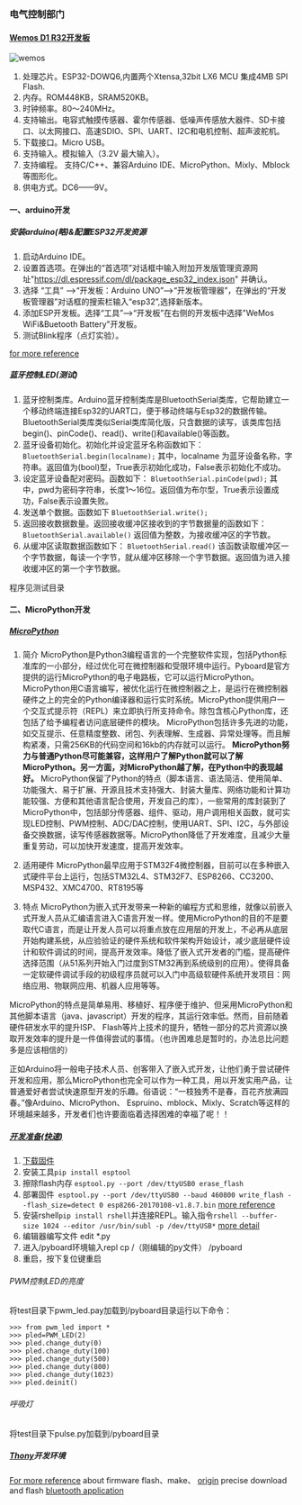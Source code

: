 ### 电气控制部门
#### [Wemos D1 R32开发板](https://docs.platformio.org/en/latest/boards/espressif32/wemos_d1_uno32.html)
![wemos](https://nshopvn.com/wp-content/uploads/2019/03/so-do-chan-arduino-wifi-wemos-d1-r32-esp32-ble-9pcv-1.jpg)

1. 处理芯片。ESP32-DOWQ6,内置两个Xtensa,32bit LX6 MCU 集成4MB SPI Flash.
2. 内存。ROM448KB，SRAM520KB。
3. 时钟频率。80～240MHz。
4. 支持输出。电容式触摸传感器、霍尔传感器、低噪声传感放大器件、SD卡接口、以太网接口、高速SDIO、SPI、UART、I2C和电机控制、超声波舵机。
5. 下载接口。Micro USB。
6. 支持输入。模拟输入（3.2V 最大输入）。
7. 支持编程。 支持C/C++、兼容Arduino IDE、MicroPython、Mixly、Mblock等图形化。
8. 供电方式。DC6——9V。

#### 一、arduino开发
##### 安装arduino(略)&配置ESP32开发资源
1. 启动Arduino IDE。
2. 设置首选项。在弹出的“首选项”对话框中输入附加开发版管理资源网址"https://dl.espressif.com/dl/package_esp32_index.json" 并确认。
3. 选择 “工具” ——>“开发板：Arduino UNO”——>“开发板管理器”，在弹出的“开发板管理器”对话框的搜索栏输入“esp32”,选择新版本。
4. 添加ESP开发板。选择“工具”——>“开发板”在右侧的开发板中选择"WeMos WiFi&Buetooth Battery"开发板。
5. 测试Blink程序（点灯实验）。

[for more reference](https://randomnerdtutorials.com/installing-esp32-arduino-ide-2-0/)
##### 蓝牙控制LED(测试)
1. 蓝牙控制类库。Arduino蓝牙控制类库是BluetoothSerial类库，它帮助建立一个移动终端连接Esp32的UART口，便于移动终端与Esp32的数据传输。BluetoothSerial类库类似Serial类库简化版，只含数据的读写，该类库包括begin()、pinCode()、read()、write()和available()等函数。
2. 蓝牙设备初始化。初始化并设定蓝牙名称函数如下：
`
BluetoothSerial.begin(localname);
`
其中，localname 为蓝牙设备名称，字符串。返回值为(bool)型，True表示初始化成功，False表示初始化不成功。
3. 设定蓝牙设备配对密码。函数如下：
`
BluetoothSerial.pinCode(pwd);
`
其中，pwd为密码字符串，长度1～16位。返回值为布尔型，True表示设置成功，False表示设置失败。
4. 发送单个数据。函数如下
`
BluetoothSerial.write();
`
5. 返回接收数据数量。返回接收缓冲区接收到的字节数据量的函数如下：
`
BluetoothSerial.available()
`
返回值为整数，为接收缓冲区的字节数。
6. 从缓冲区读取数据函数如下：
`
BluetoothSerial.read()
`
该函数读取缓冲区一个字节数据，每读一个字节，就从缓冲区移除一个字节数据。返回值为进入接收缓冲区的第一个字节数据。

程序见测试目录

#### 二、MicroPython开发
##### [MicroPython](https://micropython.org/)
1. 简介
MicroPython是Python3编程语言的一个完整软件实现，包括Python标准库的一小部分，经过优化可在微控制器和受限环境中运行。Pyboard是官方提供的运行MicroPython的电子电路板，它可以运行MicroPython。
MicroPython用C语言编写，被优化运行在微控制器之上，是运行在微控制器硬件之上的完全的Python编译器和运行实时系统。MicroPython提供用户一个交互式提示符（REPL）来立即执行所支持命令。除包含核心Python库，还包括了给予编程者访问底层硬件的模块。
MicroPython包括许多先进的功能，如交互提示、任意精度整数、闭包、列表理解、生成器、异常处理等。而且解构紧凑，只需256KB的代码空间和16kb的内存就可以运行。
**MicroPython努力与普通Python尽可能兼容，这样用户了解Python就可以了解MicroPython。另一方面，对MicroPython越了解，在Python中的表现越好。**
MicroPython保留了Python的特点（脚本语言、语法简洁、使用简单、功能强大、易于扩展、开源且技术支持强大、封装大量库、网络功能和计算功能较强、方便和其他语言配合使用，开发自己的库），一些常用的库封装到了MicroPython中，包括部分传感器、组件、驱动，用户调用相关函数，就可实现LED控制、PWM控制、ADC/DAC控制，使用UART、SPI、I2C，与外部设备交换数据，读写传感器数据等。MicroPython降低了开发难度，且减少大量重复劳动，可以加快开发速度，提高开发效率。

2. 适用硬件
MicroPython最早应用于STM32F4微控制器，目前可以在多种嵌入式硬件平台上运行，包括STM32L4、STM32F7、ESP8266、CC3200、MSP432、XMC4700、RT8195等

3. 特点
MicroPython为嵌入式开发带来一种新的编程方式和思维，就像以前嵌入式开发人员从汇编语言进入C语言开发一样。使用MicroPython的目的不是要取代C语言，而是让开发人员可以将重点放在应用层的开发上，不必再从底层开始构建系统，从应验验证的硬件系统和软件架构开始设计，减少底层硬件设计和软件调试的时间，提高开发效率。降低了嵌入式开发者的门槛，提高硬件选择范围（从51系列开始入门过度到STM32再到系统级别的应用）。使得具备一定软硬件调试手段的初级程序员就可以入门中高级软硬件系统开发项目：网络应用、物联网应用、机器人应用等等。

MicroPython的特点是简单易用、移植好、程序便于维护、但采用MicroPython和其他脚本语言（java、javascript）开发的程序，其运行效率低。然而，目前随着硬件研发水平的提升ISP、 Flash等片上技术的提升，牺牲一部分的芯片资源以换取开发效率的提升是一件值得尝试的事情。（也许困难总是暂时的，办法总比问题多是应该相信的）

正如Arduino将一般电子技术人员、创客带入了嵌入式开发，让他们勇于尝试硬件开发和应用，那么MicroPython也完全可以作为一种工具，用以开发实用产品，让普通爱好者尝试快速原型开发的乐趣。俗语说：“一枝独秀不是春，百花齐放满园春。”像Arduino、MicroPython、 Espruino、mblock、Mixly、Scratch等这样的环境越来越多，开发者们也许要面临着选择困难的幸福了呢！！


##### [开发准备(快速)](https://docs.micropython.org/en/latest/esp8266/quickref.html)
1. [下载固件](https://micropython.org/download/#esp8266)
2. 安装工具`pip install esptool`
3. 擦除flash内存 `esptool.py --port /dev/ttyUSB0 erase_flash`
4. 部署固件` esptool.py --port /dev/ttyUSB0 --baud 460800 write_flash --flash_size=detect 0 esp8266-20170108-v1.8.7.bin` [more reference](https://docs.micropython.org/en/latest/esp8266/tutorial/intro.html#intro)
5. 安装rshell`pip install rshell`并连接REPL。输入指令`rshell --buffer-size 1024 --editor /usr/bin/subl -p /dev/ttyUSB*` [more detail](https://manpages.ubuntu.com/manpages/jammy/en/man1/rshell.1.html)
6. 编辑器编写文件 edit *.py
7. 进入/pyboard环境输入repl cp /（刚编辑的py文件） /pyboard
8. 重启，按下复位键重启

###### PWM控制LED的亮度
将test目录下pwm_led.pay加载到/pyboard目录运行以下命令：
```
>>> from pwm_led import *
>>> pled=PWM_LED(2)
>>> pled.change_duty(0)
>>> pled.change_duty(100)
>>> pled.change_duty(500)
>>> pled.change_duty(800)
>>> pled.change_duty(1023)
>>> pled.deinit()
```
###### 呼吸灯
将test目录下pulse.py加载到/pyboard目录

##### [Thony](https://thonny.org/)开发环境
[For more reference](https://github.com/micropython/micropython/tree/master/ports/esp32) about firmware flash、make、  [origin](https://micropython.org/download/GENERIC_S3/) precise download and flash  [bluetooth application](https://blog.csdn.net/qq_39784672/article/details/119275695)